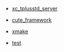 <!-- sidebar -->

- [xc_tplusstd_server](/xc_tplusstd_server/README)

- [cute_framework](/cute_framework/README)

- [xmake](/xmake/README)

- [test](/test/README)
